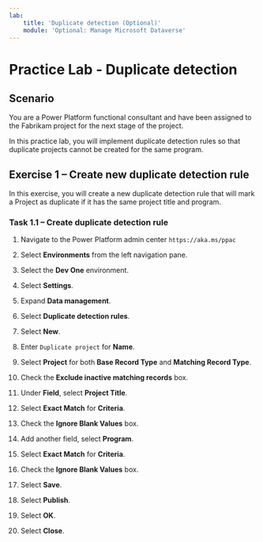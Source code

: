 ```yaml
---
lab:
    title: 'Duplicate detection (Optional)'
    module: 'Optional: Manage Microsoft Dataverse'
---
```


# Practice Lab - Duplicate detection

## Scenario

You are a Power Platform functional consultant and have been assigned to the Fabrikam project for the next stage of the project.

In this practice lab, you will implement duplicate detection rules so that duplicate projects cannot be created for the same program.

## Exercise 1 – Create new duplicate detection rule

In this exercise, you will create a new duplicate detection rule that will mark a Project as duplicate if it has the same project title and program.

### Task 1.1 – Create duplicate detection rule

1. Navigate to the Power Platform admin center `https://aka.ms/ppac`

1. Select **Environments** from the left navigation pane.

1. Select the **Dev One** environment.

1. Select **Settings**.

1. Expand **Data management**.

1. Select **Duplicate detection rules**.

1. Select **New**.

1. Enter `Duplicate project` for **Name**.

1. Select **Project** for both **Base Record Type** and **Matching Record Type**.

1. Check the **Exclude inactive matching records** box.

1. Under **Field**, select **Project Title**.

1. Select **Exact Match** for **Criteria**.

1. Check the **Ignore Blank Values** box.

1. Add another field, select **Program**.

1. Select **Exact Match** for **Criteria**.

1. Check the **Ignore Blank Values** box.

1. Select **Save**.

1. Select **Publish**.

1. Select **OK**.

1. Select **Close**.
